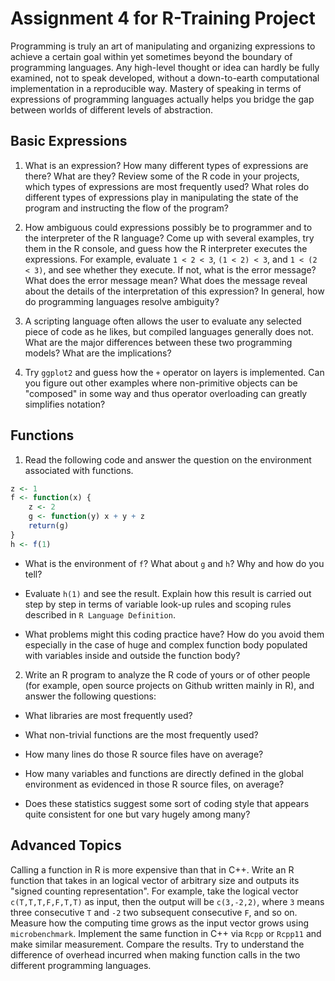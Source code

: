 # Assignment 4 for R-Training Project

Programming is truly an art of manipulating and organizing expressions to achieve a certain goal within yet sometimes beyond the boundary of programming languages. Any high-level thought or idea can hardly be fully examined, not to speak developed, without a down-to-earth computational implementation in a reproducible way. Mastery of speaking in terms of expressions of programming languages actually helps you bridge the gap between worlds of different levels of abstraction.

## Basic Expressions

1. What is an expression? How many different types of expressions are there? What are they? Review some of the R code in your projects, which types of expressions are most frequently used? What roles do different types of expressions play in manipulating the state of the program and instructing the flow of the program?

2. How ambiguous could expressions possibly be to programmer and to the interpreter of the R language? Come up with several examples, try them in the R console, and guess how the R interpreter executes the expressions. For example, evaluate `1 < 2 < 3`, `(1 < 2) < 3`, and `1 < (2 < 3)`, and see whether they execute. If not, what is the error message? What does the error message mean? What does the message reveal about the details of the interpretation of this expression? In general, how do programming languages resolve ambiguity?

3. A scripting language often allows the user to evaluate any selected piece of code as he likes, but compiled languages generally does not. What are the major differences between these two programming models? What are the implications?

4. Try `ggplot2` and guess how the `+` operator on layers is implemented. Can you figure out other examples where non-primitive objects can be "composed" in some way and thus operator overloading can greatly simplifies notation?

## Functions

1. Read the following code and answer the question on the environment associated with functions.

```r
z <- 1
f <- function(x) {
    z <- 2
    g <- function(y) x + y + z
    return(g)
}
h <- f(1)
```

- What is the environment of `f`? What about `g` and `h`? Why and how do you tell?

- Evaluate `h(1)` and see the result. Explain how this result is carried out step by step in terms of variable look-up rules and scoping rules described in `R Language Definition`.

- What problems might this coding practice have? How do you avoid them especially in the case of huge and complex function body populated with variables inside and outside the function body?

2. Write an R program to analyze the R code of yours or of other people (for example, open source projects on Github written mainly in R), and answer the following questions:

- What libraries are most frequently used?

- What non-trivial functions are the most frequently used?

- How many lines do those R source files have on average?

- How many variables and functions are directly defined in the global environment as evidenced in those R source files, on average?

- Does these statistics suggest some sort of coding style that appears quite consistent for one but vary hugely among many?

## Advanced Topics

Calling a function in R is more expensive than that in C++. Write an R function that takes in an logical vector of arbitrary size and outputs its "signed counting representation". For example, take the logical vector `c(T,T,T,F,F,T,T)` as input, then the output will be `c(3,-2,2)`, where `3` means three consecutive `T` and `-2` two subsequent consecutive `F`, and so on. Measure how the computing time grows as the input vector grows using `microbenchmark`. Implement the same function in C++ via `Rcpp` or `Rcpp11` and make similar measurement. Compare the results. Try to understand the difference of overhead incurred when making function calls in the two different programming languages.
